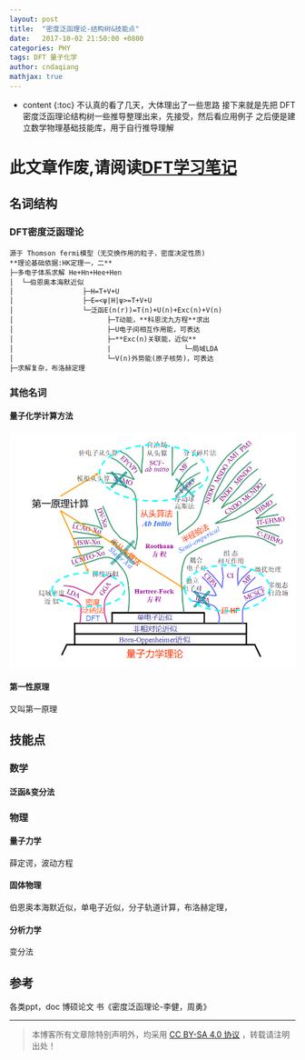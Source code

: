 ```yaml
---
layout: post
title:  "密度泛函理论-结构树&技能点"
date:   2017-10-02 21:50:00 +0800
categories: PHY
tags: DFT 量子化学 
author: cndaqiang
mathjax: true
---
```

* content
{:toc}
不认真的看了几天，大体理出了一些思路
接下来就是先把 DFT密度泛函理论结构树一些推导整理出来，先接受，然后看应用例子
之后便是建立数学物理基础技能库，用于自行推导理解


# 此文章作废,请阅读[DFT学习笔记](/2018/01/04/dft-ji-lu/)

## 名词结构
### DFT密度泛函理论
```
源于 Thomson fermi模型（无交换作用的粒子，密度决定性质)
**理论基础依据:HK定理一，二**
├─多电子体系求解 He+Hn+Hee+Hen
│  └─伯恩奥本海默近似
│                 ├─H=T+V+U
│                 ├─E=<ψ|Η|ψ>=T+V+U
│                 └─泛函E(n(r))=T(n)+U(n)+Exc(n)+V(n)
│                       ├─T动能，**科恩沈九方程**求出
│                       ├─U电子间相互作用能，可表达
│                       ├─**Exc(n)关联能，近似**
│                       |                  └─局域LDA
│                       └─V(n)外势能(原子核势)，可表达
├─求解复杂，布洛赫定理
```


### 其他名词
#### 量子化学计算方法
![](/uploads/2017/10/1bcee41d1041d05903c70a1d8ecbe033.png)
#### 第一性原理
又叫第一原理

## 技能点
### 数学
#### 泛函&变分法
### 物理
#### 量子力学
薛定谔，波动方程
#### 固体物理
伯恩奥本海默近似，单电子近似，分子轨道计算，布洛赫定理，
#### 分析力学
变分法

## 参考
各类ppt，doc
博硕论文
书《密度泛函理论-李健，周勇》













------
>本博客所有文章除特别声明外，均采用 [CC BY-SA 4.0 协议](https://creativecommons.org/licenses/by-sa/4.0/deed.zh) ，转载请注明出处！
